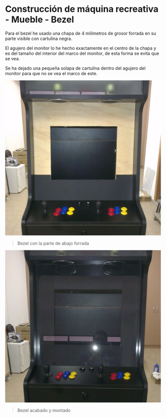 # Construcción de máquina recreativa - Mueble - Bezel

Para el bezel he usado una chapa de 4 milímetros de grosor forrada en su parte visible con cartulina negra.

El agujero del monitor lo he hecho exactamente en el centro de la chapa y es del tamaño del interior del marco del monitor, de esta forma se evita que se vea.

Se ha dejado una pequeña solapa de cartulina dentro del agujero del monitor para que no se vea el marco de este.

![Mueble_22](../imagenes/recreativa/Mueble_22.jpg "Bezel con la parte de abajo forrada")
> Bezel con la parte de abajo forrada


![Mueble_23](../imagenes/recreativa/Mueble_23.jpg "Bezel acabado y montado")
> Bezel acabado y montado
